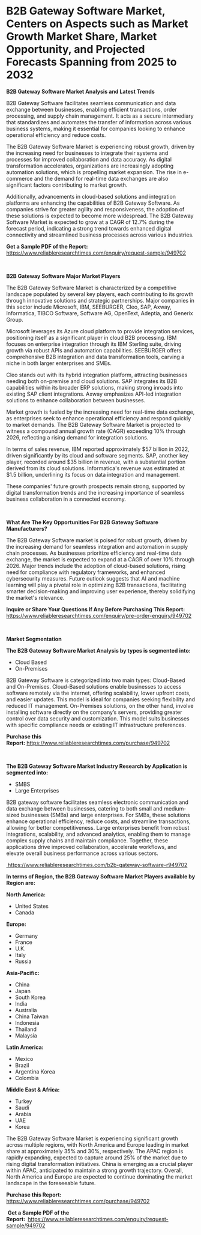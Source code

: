 <p><h1>B2B Gateway Software Market, Centers on Aspects such as Market Growth Market Share, Market Opportunity, and Projected Forecasts Spanning from 2025 to 2032</h1></p><p><strong>B2B Gateway Software Market Analysis and Latest Trends</strong></p>
<p><p>B2B Gateway Software facilitates seamless communication and data exchange between businesses, enabling efficient transactions, order processing, and supply chain management. It acts as a secure intermediary that standardizes and automates the transfer of information across various business systems, making it essential for companies looking to enhance operational efficiency and reduce costs.</p><p>The B2B Gateway Software Market is experiencing robust growth, driven by the increasing need for businesses to integrate their systems and processes for improved collaboration and data accuracy. As digital transformation accelerates, organizations are increasingly adopting automation solutions, which is propelling market expansion. The rise in e-commerce and the demand for real-time data exchanges are also significant factors contributing to market growth.</p><p>Additionally, advancements in cloud-based solutions and integration platforms are enhancing the capabilities of B2B Gateway Software. As companies strive for greater agility and responsiveness, the adoption of these solutions is expected to become more widespread. The B2B Gateway Software Market is expected to grow at a CAGR of 12.7% during the forecast period, indicating a strong trend towards enhanced digital connectivity and streamlined business processes across various industries.</p></p>
<p><strong>Get a Sample PDF of the Report:&nbsp;</strong> <a href="https://www.reliableresearchtimes.com/enquiry/request-sample/949702?utm_campaign=3738&utm_medium=2&utm_source=Github&utm_content=ia&utm_term=18042025&utm_id=b2b-gateway-software">https://www.reliableresearchtimes.com/enquiry/request-sample/949702</a></p>
<p>&nbsp;</p>
<p><strong>B2B Gateway Software Major Market Players</strong></p>
<p><p>The B2B Gateway Software Market is characterized by a competitive landscape populated by several key players, each contributing to its growth through innovative solutions and strategic partnerships. Major companies in this sector include Microsoft, IBM, SEEBURGER, Cleo, SAP, Axway, Informatica, TIBCO Software, Software AG, OpenText, Adeptia, and Generix Group.</p><p>Microsoft leverages its Azure cloud platform to provide integration services, positioning itself as a significant player in cloud B2B processing. IBM focuses on enterprise integration through its IBM Sterling suite, driving growth via robust APIs and automation capabilities. SEEBURGER offers comprehensive B2B integration and data transformation tools, carving a niche in both larger enterprises and SMEs.</p><p>Cleo stands out with its hybrid integration platform, attracting businesses needing both on-premise and cloud solutions. SAP integrates its B2B capabilities within its broader ERP solutions, making strong inroads into existing SAP client integrations. Axway emphasizes API-led integration solutions to enhance collaboration between businesses.</p><p>Market growth is fueled by the increasing need for real-time data exchange, as enterprises seek to enhance operational efficiency and respond quickly to market demands. The B2B Gateway Software Market is projected to witness a compound annual growth rate (CAGR) exceeding 10% through 2026, reflecting a rising demand for integration solutions.</p><p>In terms of sales revenue, IBM reported approximately $57 billion in 2022, driven significantly by its cloud and software segments. SAP, another key player, recorded around $35 billion in revenue, with a substantial portion derived from its cloud solutions. Informatica's revenue was estimated at $1.5 billion, underlining its focus on data integration and management.</p><p>These companies' future growth prospects remain strong, supported by digital transformation trends and the increasing importance of seamless business collaboration in a connected economy.</p></p>
<p>&nbsp;</p>
<p><strong>What Are The Key Opportunities For B2B Gateway Software Manufacturers?</strong></p>
<p><p>The B2B Gateway Software market is poised for robust growth, driven by the increasing demand for seamless integration and automation in supply chain processes. As businesses prioritize efficiency and real-time data exchange, the market is expected to expand at a CAGR of over 10% through 2026. Major trends include the adoption of cloud-based solutions, rising need for compliance with regulatory frameworks, and enhanced cybersecurity measures. Future outlook suggests that AI and machine learning will play a pivotal role in optimizing B2B transactions, facilitating smarter decision-making and improving user experience, thereby solidifying the market's relevance.</p></p>
<p><strong>Inquire or Share Your Questions If Any Before Purchasing This Report:</strong> <a href="https://www.reliableresearchtimes.com/enquiry/pre-order-enquiry/949702?utm_campaign=3738&utm_medium=2&utm_source=Github&utm_content=ia&utm_term=18042025&utm_id=b2b-gateway-software">https://www.reliableresearchtimes.com/enquiry/pre-order-enquiry/949702</a></p>
<p>&nbsp;</p>
<p><strong>Market Segmentation</strong></p>
<p><strong>The B2B Gateway Software Market Analysis by types is segmented into:</strong></p>
<p><ul><li>Cloud Based</li><li>On-Premises</li></ul></p>
<p><p>B2B Gateway Software is categorized into two main types: Cloud-Based and On-Premises. Cloud-Based solutions enable businesses to access software remotely via the internet, offering scalability, lower upfront costs, and easier updates. This model is ideal for companies seeking flexibility and reduced IT management. On-Premises solutions, on the other hand, involve installing software directly on the company’s servers, providing greater control over data security and customization. This model suits businesses with specific compliance needs or existing IT infrastructure preferences.</p></p>
<p><strong>Purchase this Report:&nbsp;</strong><a href="https://www.reliableresearchtimes.com/purchase/949702?utm_campaign=3738&utm_medium=2&utm_source=Github&utm_content=ia&utm_term=18042025&utm_id=b2b-gateway-software">https://www.reliableresearchtimes.com/purchase/949702</a></p>
<p>&nbsp;</p>
<p><strong>The B2B Gateway Software Market Industry Research by Application is segmented into:</strong></p>
<p><ul><li>SMBS</li><li>Large Enterprises</li></ul></p>
<p><p>B2B gateway software facilitates seamless electronic communication and data exchange between businesses, catering to both small and medium-sized businesses (SMBs) and large enterprises. For SMBs, these solutions enhance operational efficiency, reduce costs, and streamline transactions, allowing for better competitiveness. Large enterprises benefit from robust integrations, scalability, and advanced analytics, enabling them to manage complex supply chains and maintain compliance. Together, these applications drive improved collaboration, accelerate workflows, and elevate overall business performance across various sectors.</p></p>
<p><a href="https://www.reliableresearchtimes.com/b2b-gateway-software-r949702?utm_campaign=3738&utm_medium=2&utm_source=Github&utm_content=ia&utm_term=18042025&utm_id=b2b-gateway-software">&nbsp;https://www.reliableresearchtimes.com/b2b-gateway-software-r949702</a></p>
<p><strong>In terms of Region, the B2B Gateway Software Market Players available by Region are:</strong></p>
<p>
    <p> <strong> North America: </strong>
        <ul>
            <li>United States</li>
            <li>Canada</li>
        </ul>
        </p> 
    <p> <strong> Europe: </strong>
        <ul>
            <li>Germany</li>
            <li>France</li>
            <li>U.K.</li>
            <li>Italy</li>
            <li>Russia</li>
        </ul>
        </p> 
    <p> <strong> Asia-Pacific: </strong>
        <ul>
            <li>China</li>
            <li>Japan</li>
            <li>South Korea</li>
            <li>India</li>
            <li>Australia</li>
            <li>China Taiwan</li>
            <li>Indonesia</li>
            <li>Thailand</li>
            <li>Malaysia</li>
        </ul>
        </p> 
    <p> <strong> Latin America: </strong>
        <ul>
            <li>Mexico</li>
            <li>Brazil</li>
            <li>Argentina Korea</li>
            <li>Colombia</li>
        </ul>
        </p> 
    <p> <strong> Middle East & Africa: </strong>
        <ul>
            <li>Turkey</li>
            <li>Saudi</li>
            <li>Arabia</li>
            <li>UAE</li>
            <li>Korea</li>
        </ul>
    </p>
    </p>
<p><p>The B2B Gateway Software Market is experiencing significant growth across multiple regions, with North America and Europe leading in market share at approximately 35% and 30%, respectively. The APAC region is rapidly expanding, expected to capture around 25% of the market due to rising digital transformation initiatives. China is emerging as a crucial player within APAC, anticipated to maintain a strong growth trajectory. Overall, North America and Europe are expected to continue dominating the market landscape in the foreseeable future.</p></p>
<p><strong>Purchase this Report: </strong><a href="https://www.reliableresearchtimes.com/purchase/949702?utm_campaign=3738&utm_medium=2&utm_source=Github&utm_content=ia&utm_term=18042025&utm_id=b2b-gateway-software">https://www.reliableresearchtimes.com/purchase/949702</a></p>
<p>&nbsp;<strong>Get a Sample PDF of the Report:&nbsp;&nbsp;</strong><a href="https://www.reliableresearchtimes.com/enquiry/request-sample/949702?utm_campaign=3738&utm_medium=2&utm_source=Github&utm_content=ia&utm_term=18042025&utm_id=b2b-gateway-software">https://www.reliableresearchtimes.com/enquiry/request-sample/949702</a></p>
<p><strong></strong></p>
<p><p></p><p></p><p></p></p>